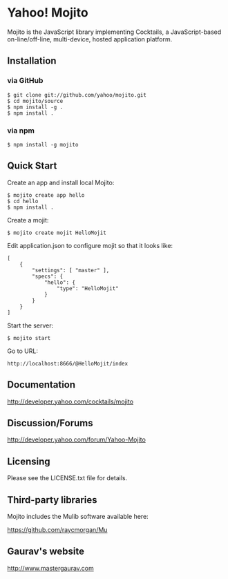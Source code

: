 # Yahoo! Mojito

Mojito is the JavaScript library implementing Cocktails, a JavaScript-based
on-line/off-line, multi-device, hosted application platform.

## Installation

### via GitHub

    $ git clone git://github.com/yahoo/mojito.git
    $ cd mojito/source
    $ npm install -g .
    $ npm install .

### via npm

    $ npm install -g mojito

## Quick Start

Create an app and install local Mojito:

    $ mojito create app hello
    $ cd hello
    $ npm install .

Create a mojit:

    $ mojito create mojit HelloMojit

Edit application.json to configure mojit so that it looks like:

    [
        {
            "settings": [ "master" ],
            "specs": {
                "hello": {
                    "type": "HelloMojit"
                }
            }
        }
    ]

Start the server:

    $ mojito start

Go to URL:

    http://localhost:8666/@HelloMojit/index

## Documentation

http://developer.yahoo.com/cocktails/mojito

## Discussion/Forums

http://developer.yahoo.com/forum/Yahoo-Mojito

## Licensing

Please see the LICENSE.txt file for details.

## Third-party libraries

Mojito includes the Mulib software available here:

https://github.com/raycmorgan/Mu

## Gaurav's website

http://www.mastergaurav.com


